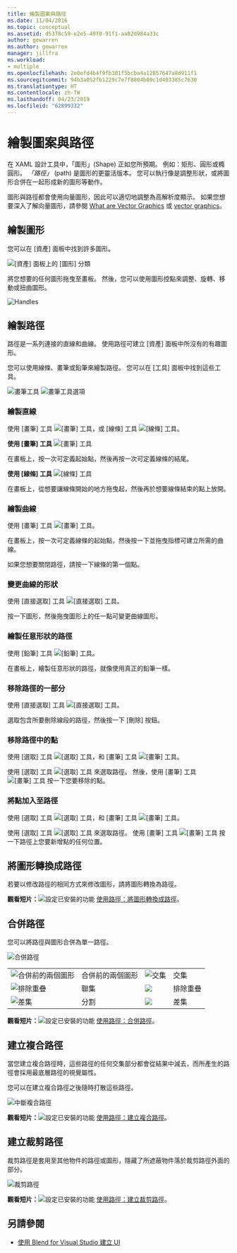 ```yaml
---
title: 繪製圖案與路徑
ms.date: 11/04/2016
ms.topic: conceptual
ms.assetid: d5378c59-e2e5-49f0-91f1-aa82d984a33c
author: gewarren
ms.author: gewarren
manager: jillfra
ms.workload:
- multiple
ms.openlocfilehash: 2e0efd4b4f9fb301f5bcba4a12857647a8d911f1
ms.sourcegitcommit: 94b3a052fb1229c7e7f8804b09c1d403385c7630
ms.translationtype: HT
ms.contentlocale: zh-TW
ms.lasthandoff: 04/23/2019
ms.locfileid: "62899332"
---
```

# <a name="draw-shapes-and-paths"></a>繪製圖案與路徑

在 XAML 設計工具中，「圖形」(Shape) 正如您所預期。 例如：矩形、圓形或橢圓形。 *「路徑」* (path) 是圖形的更靈活版本。 您可以執行像是調整形狀，或將圖形合併在一起形成新的圖形等動作。

圖形與路徑都會使用向量圖形，因此可以適切地調整為高解析度顯示。 如果您想要深入了解向量圖形，請參閱 [What are Vector Graphics](https://www.youtube.com/watch?v=MoCSwF0n-io) 或 [vector graphics](http://www.webopedia.com/TERM/V/vector_graphics.html)。

## <a name="Shape"></a> 繪製圖形
 您可以在 [資產]  面板中找到許多圖形。

 ![[資產] 面板上的 [圖形] 分類](../designers/media/b4_shapes_assetspanel.png)

 將您想要的任何圖形拖曳至畫板。 然後，您可以使用圖形控點來調整、旋轉、移動或扭曲圖形。

 ![Handles](../designers/media/84261e83-3091-4490-ab58-4218b188439e.png)

## <a name="Path"></a> 繪製路徑
 路徑是一系列連接的直線和曲線。 使用路徑可建立 [資產]  面板中所沒有的有趣圖形。

 您可以使用線條、畫筆或鉛筆來繪製路徑。 您可以在 [工具]  面板中找到這些工具。

 ![畫筆工具](../designers/media/717956a8-b6a5-4e37-8af3-70bcfc78c82a.png) ![畫筆工具選項](../designers/media/8fbbbb21-be83-4cf6-903b-3a49f00c9860.png)

### <a name="draw-a-straight-line"></a>繪製直線
 使用 [畫筆] 工具 ![[畫筆] 工具](../designers/media/894f8612-e0ed-4e00-84cf-a9bc8f38fc54.png)，或 [線條] 工具 ![[線條] 工具](../designers/media/eb618397-5283-48be-8396-3449be7b6fbf.png)。

 **使用 [畫筆] 工具** ![[畫筆] 工具](../designers/media/894f8612-e0ed-4e00-84cf-a9bc8f38fc54.png)

 在畫板上，按一次可定義起始點，然後再按一次可定義線條的結尾。

 **使用 [線條] 工具** ![[線條] 工具](../designers/media/eb618397-5283-48be-8396-3449be7b6fbf.png)

 在畫板上，從想要讓線條開始的地方拖曳起，然後再於想要線條結束的點上放開。

### <a name="draw-a-curve"></a>繪製曲線
 使用 [畫筆] 工具 ![[畫筆] 工具](../designers/media/894f8612-e0ed-4e00-84cf-a9bc8f38fc54.png)。

 在畫板上，按一次可定義線條的起始點，然後按一下並拖曳指標可建立所需的曲線。

 如果您想要關閉路徑，請按一下線條的第一個點。

### <a name="change-the-shape-of-a-curve"></a>變更曲線的形狀
 使用 [直接選取] 工具 ![[直接選取] 工具](../designers/media/6dd6571f-c116-451d-8dd2-1f88b8406362.png)。

 按一下圖形，然後拖曳圖形上的任一點可變更曲線圖形。

### <a name="draw-a-free-form-path"></a>繪製任意形狀的路徑
 使用 [鉛筆] 工具 ![[鉛筆] 工具](../designers/media/509dc167-734f-46c9-b012-987ee63450cd.png)。

 在畫板上，繪製任意形狀的路徑，就像使用真正的鉛筆一樣。

### <a name="remove-part-of-a-path"></a>移除路徑的一部分
 使用 [直接選取] 工具 ![[直接選取] 工具](../designers/media/6dd6571f-c116-451d-8dd2-1f88b8406362.png)。

 選取包含所要刪除線段的路徑，然後按一下 [刪除]  按鈕。

### <a name="remove-a-point-in-a-path"></a>移除路徑中的點
 使用 [選取] 工具 ![[選取] 工具](../designers/media/2ff91340-477e-4efa-a0f7-af20851e4daa.png)，和 [畫筆] 工具 ![[畫筆] 工具](../designers/media/894f8612-e0ed-4e00-84cf-a9bc8f38fc54.png)。

 使用 [選取] 工具 ![[選取] 工具](../designers/media/2ff91340-477e-4efa-a0f7-af20851e4daa.png) 來選取路徑。 然後，使用 [畫筆] 工具 ![[畫筆] 工具](../designers/media/894f8612-e0ed-4e00-84cf-a9bc8f38fc54.png) 按一下您要移除的點。

### <a name="add-a-point-to-a-path"></a>將點加入至路徑
 使用 [選取] 工具 ![[選取] 工具](../designers/media/2ff91340-477e-4efa-a0f7-af20851e4daa.png)，和 [畫筆] 工具 ![[畫筆] 工具](../designers/media/894f8612-e0ed-4e00-84cf-a9bc8f38fc54.png)。

 使用 [選取] 工具 ![[選取] 工具](../designers/media/2ff91340-477e-4efa-a0f7-af20851e4daa.png) 來選取路徑。 使用 [畫筆] 工具 ![[畫筆] 工具](../designers/media/894f8612-e0ed-4e00-84cf-a9bc8f38fc54.png) 按一下路徑上您要新增點的任何位置。

## <a name="Convert"></a> 將圖形轉換成路徑
 若要以修改路徑的相同方式來修改圖形，請將圖形轉換為路徑。

 **觀看短片：**![設定已安裝的功能](../designers/media/bldadminconsoleinitialconfigicon.png) [使用路徑：將圖形轉換成路徑](https://www.youtube.com/watch?v=Io5bC0-nH6Q#t=147)。

## <a name="Combine"></a> 合併路徑
 您可以將路徑與圖形合併為單一路徑。

 ![合併路徑](../designers/media/2df17a5d-a338-4ef4-96c5-dae51cc1ca8a.png)

|||||
|-|-|-|-|
|![合併前的兩個圖形](../designers/media/b1_1.png)|合併前的兩個圖形|![交集](../designers/media/b1_4.png)|交集|
|![排除重疊](../designers/media/b1_2.png)|聯集|![](../designers/media/b1_5.png)|排除重疊|
|![差集](../designers/media/b1_3.png)|分割|![](../designers/media/b1_6.png)|差集|

 **觀看短片：**![設定已安裝的功能](../designers/media/bldadminconsoleinitialconfigicon.png) [使用路徑：合併路徑](https://www.youtube.com/watch?v=Io5bC0-nH6Q#t=195)。

## <a name="Compound"></a> 建立複合路徑
 當您建立複合路徑時，這些路徑的任何交集部分都會從結果中減去，而所產生的路徑會採用最底層路徑的視覺屬性。

 您可以在建立複合路徑之後隨時打散這些路徑。

 ![中斷複合路徑](../designers/media/2157a8aa-d9a7-4de4-8de5-b10d28f08a84.png)

 **觀看短片：**![設定已安裝的功能](../designers/media/bldadminconsoleinitialconfigicon.png) [使用路徑：建立複合路徑](https://www.youtube.com/watch?v=Io5bC0-nH6Q)。

## <a name="Clipping"></a> 建立裁剪路徑
 裁剪路徑是套用至其他物件的路徑或圖形，隱藏了所遮蔽物件落於裁剪路徑外面的部分。

 ![裁剪路徑](../designers/media/22471e98-a841-4f39-a3ef-36090cf5a625.png)

 **觀看短片：**![設定已安裝的功能](../designers/media/bldadminconsoleinitialconfigicon.png) [使用路徑：建立裁剪路徑](https://www.youtube.com/watch?v=Io5bC0-nH6Q#t=232)。

## <a name="see-also"></a>另請參閱

- [使用 Blend for Visual Studio 建立 UI](../designers/creating-a-ui-by-using-blend-for-visual-studio.md)